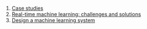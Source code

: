 1. [Case studies](https://huyenchip.com/machine-learning-systems-design/case-studies.html#case-studies-bYrWS80)
2. [Real-time machine learning: challenges and solutions](https://huyenchip.com/2022/01/02/real-time-machine-learning-challenges-and-solutions.html)
3. [Design a machine learning system](https://huyenchip.com/machine-learning-systems-design/design-a-machine-learning-system.html)
